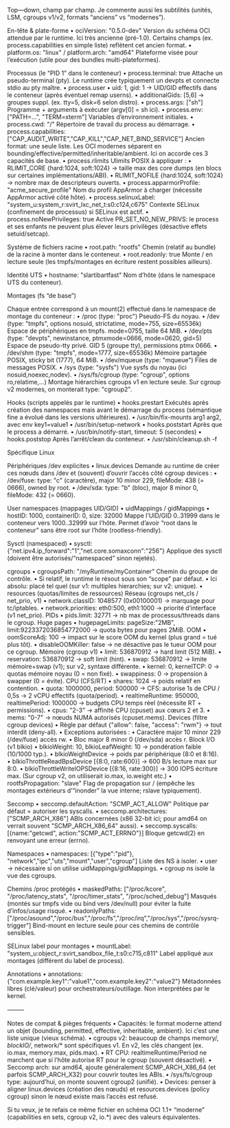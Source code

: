 Top—down, champ par champ. Je commente aussi les subtilités (unités, LSM, cgroups v1/v2, formats “anciens” vs “modernes”).

En-tête & plate-forme
•	ociVersion: "0.5.0-dev"
Version du schéma OCI attendue par le runtime. Ici très ancienne (pré-1.0). Certains champs (ex. process.capabilities en simple liste) reflètent cet ancien format.
•	platform.os: "linux" / platform.arch: "amd64"
Plateforme visée pour l’exécution (utile pour des bundles multi-plateformes).

Processus (le “PID 1” dans le conteneur)
•	process.terminal: true
Attache un pseudo-terminal (pty). Le runtime crée typiquement un devpts et connecte stdio au pty maître.
•	process.user
•	uid: 1, gid: 1 → UID/GID effectifs dans le conteneur (après éventuel remap userns).
•	additionalGids: [5,6] → groupes suppl. (ex. tty=5, disk=6 selon distro).
•	process.args: ["sh"]
Programme + arguments à exécuter (argv[0] = sh ici).
•	process.env: ["PATH=…", "TERM=xterm"]
Variables d’environnement initiales.
•	process.cwd: "/"
Répertoire de travail du process au démarrage.
•	process.capabilities: ["CAP_AUDIT_WRITE","CAP_KILL","CAP_NET_BIND_SERVICE"]
Ancien format: une seule liste. Les OCI modernes séparent en bounding/effective/permitted/inheritable/ambient. Ici on accorde ces 3 capacités de base.
•	process.rlimits
Ulimits POSIX à appliquer :
•	RLIMIT_CORE {hard:1024, soft:1024} → taille max des core dumps (en blocs sur certaines implémentations/ABI).
•	RLIMIT_NOFILE {hard:1024, soft:1024} → nombre max de descripteurs ouverts.
•	process.apparmorProfile: "acme_secure_profile"
Nom du profil AppArmor à charger (nécessite AppArmor activé côté hôte).
•	process.selinuxLabel: "system_u:system_r:svirt_lxc_net_t:s0:c124,c675"
Contexte SELinux (confinement de processus) si SELinux est actif.
•	process.noNewPrivileges: true
Active PR_SET_NO_NEW_PRIVS: le process et ses enfants ne peuvent plus élever leurs privilèges (désactive effets setuid/setcap).

Système de fichiers racine
•	root.path: "rootfs"
Chemin (relatif au bundle) de la racine à monter dans le conteneur.
•	root.readonly: true
Monte / en lecture seule (les tmpfs/montages en écriture restent possibles ailleurs).

Identité UTS
•	hostname: "slartibartfast"
Nom d’hôte (dans le namespace UTS du conteneur).

Montages (fs “de base”)

Chaque entrée correspond à un mount(2) effectué dans le namespace de montage du conteneur :
•	/proc (type: "proc")
Pseudo-FS du noyau.
•	/dev (type: "tmpfs", options nosuid, strictatime, mode=755, size=65536k)
Espace de périphériques en tmpfs. mode=0755, taille 64 MiB.
•	/dev/pts (type: "devpts", newinstance, ptmxmode=0666, mode=0620, gid=5)
Espace de pseudo-tty privé. GID 5 (groupe tty), permissions ptmx 0666.
•	/dev/shm (type: "tmpfs", mode=1777, size=65536k)
Mémoire partagée POSIX, sticky bit (1777), 64 MiB.
•	/dev/mqueue (type: "mqueue")
Files de messages POSIX.
•	/sys (type: "sysfs")
Vue sysfs du noyau (ici nosuid,noexec,nodev).
•	/sys/fs/cgroup (type: "cgroup", options ro,relatime,…)
Montage hiérarchies cgroups v1 en lecture seule. Sur cgroup v2 modernes, on monterait type: "cgroup2".

Hooks (scripts appelés par le runtime)
•	hooks.prestart
Exécutés après création des namespaces mais avant le démarrage du process (sémantique fine a évolué dans les versions ultérieures).
•	/usr/bin/fix-mounts arg1 arg2, avec env key1=value1
•	/usr/bin/setup-network
•	hooks.poststart
Après que le process a démarré.
•	/usr/bin/notify-start, timeout: 5 (secondes)
•	hooks.poststop
Après l’arrêt/clean du conteneur.
•	/usr/sbin/cleanup.sh -f

Spécifique Linux

Périphériques /dev explicites
•	linux.devices
Demande au runtime de créer ces nœuds dans /dev et (souvent) d’ouvrir l’accès côté cgroup devices :
•	/dev/fuse: type: "c" (caractère), major 10 minor 229, fileMode: 438 (= 0666), owned by root.
•	/dev/sda: type: "b" (bloc), major 8 minor 0, fileMode: 432 (= 0660).

User namespaces (mappages UID/GID)
•	uidMappings / gidMappings
•	hostID: 1000, containerID: 0, size: 32000
Mappe l’UID/GID 0..31999 dans le conteneur vers 1000..32999 sur l’hôte. Permet d’avoir “root dans le conteneur” sans être root sur l’hôte (rootless-friendly).

Sysctl (namespaced)
•	sysctl: {"net.ipv4.ip_forward":"1","net.core.somaxconn":"256"}
Applique des sysctl (doivent être autorisés/“namespaced” sinon rejetés).

cgroups
•	cgroupsPath: "/myRuntime/myContainer"
Chemin du groupe de contrôle.
•	Si relatif, le runtime le résout sous son “scope” par défaut.
•	Ici absolu: placé tel quel (sur v1: multiples hierarchies; sur v2: unique).
•	resources (quotas/limites de ressources)
Réseau (cgroups net_cls / net_prio, v1)
•	network.classID: 1048577 (0x00100001) → marquage pour tc/iptables.
•	network.priorities: eth0:500, eth1:1000 → priorité d’interface (v1 net_prio).
PIDs
•	pids.limit: 32771 → nb max de processus/threads dans le cgroup.
Huge pages
•	hugepageLimits: pageSize:"2MB", limit:9223372036854772000 → quota bytes pour pages 2MiB.
OOM
•	oomScoreAdj: 100 → impact sur le score OOM du kernel (plus grand = tué plus tôt).
•	disableOOMKiller: false → ne désactive pas le tueur OOM pour ce cgroup.
Mémoire (cgroup v1)
•	limit: 536870912 → hard limit (512 MiB).
•	reservation: 536870912 → soft limit (hint).
•	swap: 536870912 → limite mémoire+swap (v1); sur v2, syntaxe différente.
•	kernel: 0, kernelTCP: 0 → quotas mémoire noyau (0 = non fixé).
•	swappiness: 0 → propension à swapper (0 = évite).
CPU (CFS/RT)
•	shares: 1024 → poids relatif en contention.
•	quota: 1000000, period: 500000 → CFS: autorise 1s de CPU / 0,5s → 2 vCPU effectifs (quota/period).
•	realtimeRuntime: 950000, realtimePeriod: 1000000 → budgets CPU temps réel (nécessite RT + permissions).
•	cpus: "2-3" → affinité CPU (cpuset) aux cœurs 2 et 3.
•	mems: "0-7" → nœuds NUMA autorisés (cpuset.mems).
Devices (filtre cgroup devices)
•	Règle par défaut {"allow": false, "access": "rwm"} → tout interdit (deny-all).
•	Exceptions autorisées :
•	Caractère major 10 minor 229 (/dev/fuse) accès rw.
•	Bloc major 8 minor 0 (/dev/sda) accès r.
Block I/O (v1 blkio)
•	blkioWeight: 10, blkioLeafWeight: 10 → pondération faible (10/1000 typ.).
•	blkioWeightDevice → poids par périphérique (8:0 et 8:16).
•	blkioThrottleReadBpsDevice [{8:0, rate:600}] → 600 B/s lecture max sur 8:0.
•	blkioThrottleWriteIOPSDevice [{8:16, rate:300}] → 300 IOPS écriture max.
(Sur cgroup v2, on utiliserait io.max, io.weight etc.)
•	rootfsPropagation: "slave"
Flag de propagation sur / (empêche les montages extérieurs d’“inonder” la vue interne; rslave typiquement).

Seccomp
•	seccomp.defaultAction: "SCMP_ACT_ALLOW"
Politique par défaut = autoriser les syscalls.
•	seccomp.architectures: ["SCMP_ARCH_X86"]
ABIs concernées (x86 32-bit ici; pour amd64 on verrait souvent "SCMP_ARCH_X86_64" aussi).
•	seccomp.syscalls: [{name:"getcwd", action:"SCMP_ACT_ERRNO"}]
Bloque getcwd(2) en renvoyant une erreur (errno).

Namespaces
•	namespaces: [{"type":"pid"}, "network","ipc","uts","mount","user","cgroup"]
Liste des NS à isoler.
•	user → nécessaire si on utilise uidMappings/gidMappings.
•	cgroup ns isole la vue des cgroups.

Chemins /proc protégés
•	maskedPaths: ["/proc/kcore", "/proc/latency_stats", "/proc/timer_stats", "/proc/sched_debug"]
Masqués (montés sur tmpfs vide ou bind vers /dev/null) pour éviter la fuite d’infos/usage risqué.
•	readonlyPaths: ["/proc/asound","/proc/bus","/proc/fs","/proc/irq","/proc/sys","/proc/sysrq-trigger"]
Bind-mount en lecture seule pour ces chemins de contrôle sensibles.

SELinux label pour montages
•	mountLabel: "system_u:object_r:svirt_sandbox_file_t:s0:c715,c811"
Label appliqué aux montages (différent du label de process).

Annotations
•	annotations: {"com.example.key1":"value1","com.example.key2":"value2"}
Métadonnées libres (clé/valeur) pour orchestrateurs/outillage. Non interprétées par le kernel.

⸻

Notes de compat & pièges fréquents
•	Capacités: le format moderne attend un objet {bounding, permitted, effective, inheritable, ambient}. Ici c’est une liste unique (vieux schéma).
•	cgroups v2: beaucoup de champs memory/*, blockIO/*, network/* sont spécifiques v1. En v2, les clés changent (ex. io.max, memory.max, pids.max).
•	RT CPU: realtimeRuntime/Period ne marchent que si l’hôte autorise RT pour le cgroup (souvent désactivé).
•	Seccomp arch: sur amd64, ajoute généralement SCMP_ARCH_X86_64 (et parfois SCMP_ARCH_X32) pour couvrir toutes les ABIs.
•	/sys/fs/cgroup type: aujourd’hui, on monte souvent cgroup2 (unifié).
•	Devices: penser à aligner linux.devices (création des nœuds) et resources.devices (policy cgroup) sinon le nœud existe mais l’accès est refusé.

Si tu veux, je te refais ce même fichier en schéma OCI 1.1+ “moderne” (capabilities en sets, cgroup v2, io.*) avec des valeurs équivalentes.